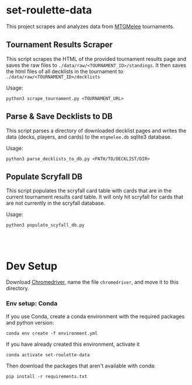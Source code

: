 # set-roulette-data
This project scrapes and analyzes data from [MTGMelee](http://mtgmelee.com)
tournaments.

## Tournament Results Scraper
This script scrapes the HTML of the provided tournament results page and saves the raw
files to `./data/raw/<TOURNAMENT_ID>/standings`. It then saves the html files of all decklists
in the tournament to `./data/raw/<TOURNAMENT_ID>/decklists`

Usage:
```
python3 scrape_tournament.py <TOURNAMENT_URL>
```

## Parse & Save Decklists to DB
This script parses a directory of downloaded decklist pages and writes the data
(decks, players, and cards) to the `mtgmelee.db` sqlite3 database.

Usage:
```
python3 parse_decklists_to_db.py <PATH/TO/DECKLIST/DIR>
```

## Populate Scryfall DB
This script populates the scryfall card table with cards that are in the current
tournament results card table. It will only hit scryfall for cards that are
not currently in the scryfall database.

Usage:
```
python3 populate_scyfall_db.py
```

<br><br>

# Dev Setup
Download [Chromedriver](https://chromedriver.chromium.org/downloads), name the
file `chromedriver`, and move it to this directory.

### Env setup: Conda
If you use Conda, create a conda environment with the required packages and
python version:
```
conda env create -f environment.yml
```

If you have already created this environment, activate it
```
conda activate set-roulette-data
```

Then download the packages that aren't available with conda:
```
pip install -r requirements.txt
```
